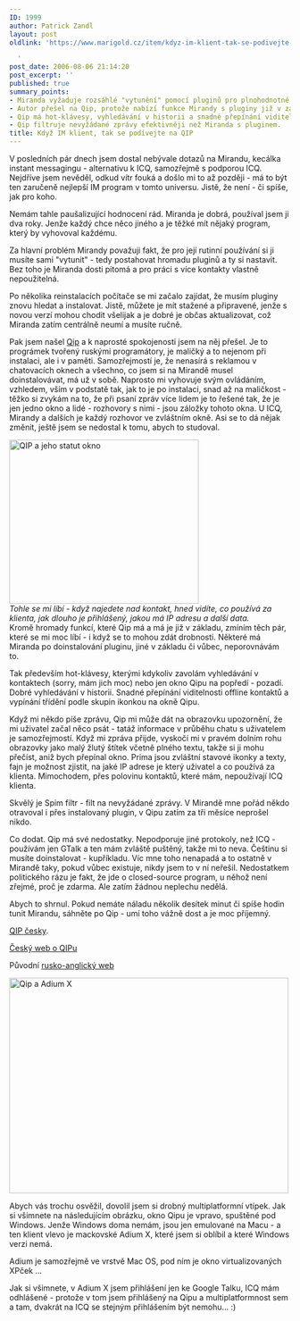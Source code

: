 ```yaml
---
ID: 1999
author: Patrick Zandl
layout: post
oldlink: 'https://www.marigold.cz/item/kdyz-im-klient-tak-se-podivejte-na-qip

  '
post_date: 2006-08-06 21:14:20
post_excerpt: ''
published: true
summary_points:
- Miranda vyžaduje rozsáhlé "vytunění" pomocí pluginů pro plnohodnotné používání.
- Autor přešel na Qip, protože nabízí funkce Mirandy s pluginy již v základu.
- Qip má hot-klávesy, vyhledávání v historii a snadné přepínání viditelnosti kontaktů.
- Qip filtruje nevyžádané zprávy efektivněji než Miranda s pluginem.
title: Když IM klient, tak se podívejte na QIP
---
```


<p>V posledních pár dnech jsem dostal nebývale dotazů na Mirandu, kecálka instant messagingu - alternativu k ICQ, samozřejmě s podporou ICQ. Nejdříve jsem nevěděl, odkud vítr fouká a došlo mi to až později - má to být ten zaručeně nejlepší IM program v tomto universu. Jistě, že není - či spíše, jak pro koho.</p>

<p>Nemám tahle paušalizující hodnocení rád. Miranda je dobrá, používal jsem ji dva roky. Jenže každý chce něco jiného a je těžké mít nějaký program, který by vyhovoval každému. </p>

<p>Za hlavní problém Mirandy považuji fakt, že pro její rutinní používání si ji musíte sami "vytunit" - tedy postahovat hromadu pluginů a ty si nastavit. Bez toho je Miranda dosti pitomá a pro práci s více kontakty vlastně nepoužitelná. </p>

<p>Po několika reinstalacích  počítače se mi začalo zajídat, že musím pluginy znovu hledat a instalovat. Jistě, můžete je mít stažené a připravené, jenže s novou verzí mohou chodit všelijak a je dobré je občas aktualizovat, což Miranda zatím centrálně neumí a musíte ručně. </p>

<p>Pak jsem našel <a href="http://www.qip.ru">Qip</a> a k naprosté spokojenosti jsem na něj přešel. Je to prográmek tvořený ruskými programátory, je maličký a to nejenom při instalaci, ale i v paměti. Samozřejmostí je, že nenasírá s reklamou v chatovacích oknech a všechno, co jsem si na Mirandě musel doinstalovávat, má už v sobě. Naprosto mi vyhovuje svým ovládáním, vzhledem, vším v podstatě tak, jak to je po instalaci, snad až na maličkost - těžko si zvykám na to, že při psaní zpráv více lidem je to řešené tak, že je jen jedno okno a lidé - rozhovory s nimi - jsou záložky tohoto okna. U ICQ, Mirandy a dalších je každý rozhovor ve zvláštním okně. Asi se to dá nějak změnit, ještě jsem se nedostal k tomu, abych to studoval. </p>

<div class="rightbox"><img src="/wp-content/uploads/20060806-qip-statut.png" alt="QIP a jeho statut okno" width="339" height="294" /><br/><em>Tohle se mi líbí - když najedete nad kontakt, hned vidíte, co používá za klienta, jak dlouho je přihlášený, jakou má IP adresu a další data. </em></div>Kromě hromady funkcí, které Qip má a má je již v základu, zmíním těch pár, které se mi moc líbí - i když se to mohou zdát drobnosti. Některé má Miranda po doinstalování pluginu, jiné v základu či vůbec, neporovnávám to. </p>

<p>Tak především hot-klávesy, kterými kdykoliv zavolám vyhledávání v kontaktech (sorry, mám jich moc) nebo jen okno Qipu na popředí - pozadí. Dobré vyhledávání v historii. Snadné přepínání viditelnosti offline kontaktů a vypínání třídění podle skupin ikonkou na okně Qipu. </p>

<p>Když mi někdo píše zprávu, Qip mi může dát na obrazovku upozornění, že mi uživatel začal něco psát - tatáž informace v průběhu chatu s uživatelem je samozřejmostí. Když mi zpráva přijde, vyskočí mi v pravém dolním rohu obrazovky jako malý žlutý štítek včetně plného textu, takže si ji mohu přečíst, aniž bych přepínal okno. Prima jsou zvláštní stavové ikonky a texty, fajn je možnost zjistit, na jaké IP adrese je který uživatel a co používá za klienta. Mimochodem, přes polovinu kontaktů, které mám, nepoužívají ICQ klienta. </p>

<p>Skvělý je Spim filtr - filt na nevyžádané zprávy. V Mirandě mne pořád někdo otravoval i přes instalovaný plugin, v Qipu zatím za tři měsíce neprošel nikdo. </p>

<p>Co dodat. Qip má své nedostatky. Nepodporuje jiné protokoly, než ICQ - používám jen GTalk a ten mám zvláště puštěný, takže mi to neva. Češtinu si musíte doinstalovat - kupříkladu. Víc mne toho nenapadá a to ostatně v Mirandě taky, pokud vůbec existuje, nikdy jsem to v ní neřešil. Nedostatkem politického rázu je fakt, že jde o closed-source program, u něhož není zřejmé, proč je zdarma. Ale zatím žádnou neplechu nedělá.</p>

<p>Abych to shrnul. Pokud nemáte náladu několik desítek minut či spíše hodin tunit Mirandu, sáhněte po Qip - umí toho vážně dost a je moc příjemný. </p>

<p><a href="http://qip-cesky.wz.cz/">QIP česky</a>.</p>

<p><a href="http://www.jptuning.net">Český web o QIPu</a></p>

<p>Původní <a href="http://www.qip.ru">rusko-anglický web</a></p>

<p><img src="/wp-content/uploads/20060806-qip-adium.png" alt="Qip a Adium X" width="500" height="386" /></p>

<p>Abych vás trochu osvěžil, dovolil jsem si drobný multiplatformní vtípek. Jak si všimnete na následujícím obrázku, okno Qipu je vpravo, spuštěné pod Windows. Jenže Windows doma nemám, jsou jen emulované na Macu - a ten klient vlevo je mackovské Adium X, které jsem si oblíbil a které Windows verzi nemá. </p>

<p>Adium je samozřejmě ve vrstvě Mac OS, pod ním je okno virtualizovaných XPček ... </p>

<p>Jak si všimnete, v Adium X jsem přihlášení jen ke Google Talku, ICQ mám odhlášené - protože v tom jsem přihlášený na Qipu a multiplatformnost sem a tam, dvakrát na ICQ se stejným přihlášením být nemohu... :)
</p>